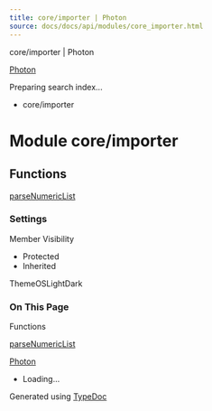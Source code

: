```yaml
---
title: core/importer | Photon
source: docs/docs/api/modules/core_importer.html
---
```


core/importer | Photon

[Photon](../index.html)




Preparing search index...

* core/importer

# Module core/importer

## Functions

[parseNumericList](../functions/core_importer.parseNumericList.html)

### Settings

Member Visibility

* Protected
* Inherited

ThemeOSLightDark

### On This Page

Functions

[parseNumericList](#parsenumericlist)

[Photon](../index.html)

* Loading...

Generated using [TypeDoc](https://typedoc.org/)
